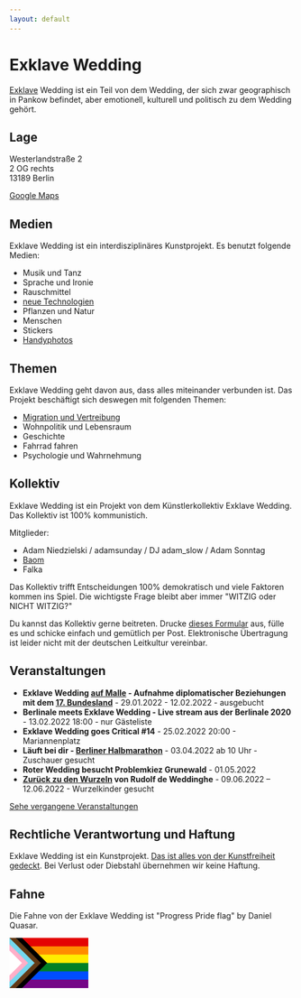 ```yaml
---
layout: default
---
```


# Exklave Wedding

[Exklave](https://de.wikipedia.org/wiki/Exklave) Wedding ist ein Teil von dem Wedding, der sich
zwar geographisch in Pankow befindet, aber emotionell, kulturell und politisch zu dem Wedding
gehört.

## Lage

Westerlandstraße 2<br>
2 OG rechts<br>
13189 Berlin

[Google Maps](https://www.google.com/maps/place/Exklave+Wedding/@52.5578731,13.4129463,17z/data=!3m1!4b1!4m5!3m4!1s0x47a853920414044f:0xe9bd641e18d380af!8m2!3d52.5578731!4d13.415135)


## Medien

Exklave Wedding ist ein interdisziplinäres Kunstprojekt. Es benutzt folgende Medien:

- Musik und Tanz
- Sprache und Ironie
- Rauschmittel
- [neue Technologien](https://github.com/adamniedzielski/exklave-wedding)
- Pflanzen und Natur
- Menschen
- Stickers
- [Handyphotos](https://www.instagram.com/exklave_wedding/)

## Themen

Exklave Wedding geht davon aus, dass alles miteinander verbunden ist. Das Projekt beschäftigt
sich deswegen mit folgenden Themen:

- [Migration und Vertreibung](https://docs.google.com/document/d/1wl599Cages39unKY_Ui4S72J7MMDqJCYWCwdK2MtZqw)
- Wohnpolitik und Lebensraum
- Geschichte
- Fahrrad fahren
- Psychologie und Wahrnehmung

## Kollektiv

Exklave Wedding ist ein Projekt von dem Künstlerkollektiv Exklave Wedding. Das Kollektiv ist
100% kommunistich.

Mitglieder:

- Adam Niedzielski / adamsunday / DJ adam_slow / Adam Sonntag
- [Baom](https://soundcloud.com/baommusic)
- Falka

Das Kollektiv trifft Entscheidungen 100% demokratisch und viele Faktoren kommen ins Spiel. Die
wichtigste Frage bleibt aber immer "WITZIG oder NICHT WITZIG?"

Du kannst das Kollektiv gerne beitreten. Drucke [dieses Formular](application-form.pdf) aus,
fülle es und schicke einfach und gemütlich per Post. Elektronische Übertragung ist leider nicht
mit der deutschen Leitkultur vereinbar.

## Veranstaltungen

- **Exklave Wedding [auf Malle](https://www.youtube.com/watch?v=C8G5MP4ZU4M) - Aufnahme
diplomatischer Beziehungen mit dem [17. Bundesland](https://www.instagram.com/explore/tags/exklaveaufmalle/)** - 29.01.2022 - 12.02.2022 - ausgebucht
- **Berlinale meets Exklave Wedding - Live stream aus der Berlinale 2020** - 13.02.2022 18:00 -
nur Gästeliste
- **Exklave Wedding goes Critical #14** - 25.02.2022 20:00 - Mariannenplatz
- **Läuft bei dir - [Berliner Halbmarathon](https://www.generali-berliner-halbmarathon.de/)** -
03.04.2022 ab 10 Uhr - Zuschauer gesucht
- **Roter Wedding besucht Problemkiez Grunewald** - 01.05.2022
- **[Zurück zu den Wurzeln](https://www.wurzelfestival.de/) von Rudolf de Weddinghe** -
09.06.2022 – 12.06.2022 - Wurzelkinder gesucht

[Sehe vergangene Veranstaltungen](/past-events)

## Rechtliche Verantwortung und Haftung

Exklave Wedding ist ein Kunstprojekt.
[Das ist alles von der Kunstfreiheit gedeckt](https://www.youtube.com/watch?v=Y-B0lXnierw).
Bei Verlust oder Diebstahl übernehmen wir keine Haftung.

## Fahne

Die Fahne von der Exklave Wedding ist "Progress Pride flag" by Daniel Quasar.

<img src="flag.svg" style="width:10em">
